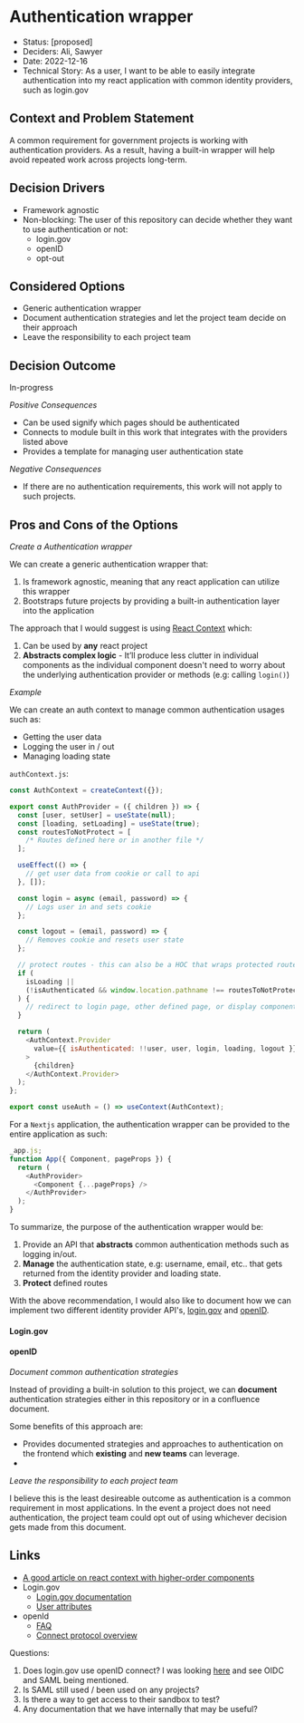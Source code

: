 # Authentication wrapper

- Status: [proposed]
- Deciders: Ali, Sawyer
- Date: 2022-12-16
- Technical Story: As a user, I want to be able to easily integrate authentication into my react application with common identity providers, such as login.gov

## Context and Problem Statement

A common requirement for government projects is working with authentication providers. As a result, having a built-in wrapper will help avoid repeated work across projects long-term.

## Decision Drivers

- Framework agnostic
- Non-blocking: The user of this repository can decide whether they want to use authentication or not:
  - login.gov
  - openID
  - opt-out

## Considered Options

- Generic authentication wrapper
- Document authentication strategies and let the project team decide on their approach
- Leave the responsibility to each project team

## Decision Outcome

In-progress

_Positive Consequences_

- Can be used signify which pages should be authenticated
- Connects to module built in this work that integrates with the providers listed above
- Provides a template for managing user authentication state

_Negative Consequences_

- If there are no authentication requirements, this work will not apply to such projects.

## Pros and Cons of the Options

_Create a Authentication wrapper_

We can create a generic authentication wrapper that:

1. Is framework agnostic, meaning that any react application can utilize this wrapper
2. Bootstraps future projects by providing a built-in authentication layer into the application

The approach that I would suggest is using [React Context](https://reactjs.org/docs/context.html) which:

1. Can be used by **any** react project
2. **Abstracts complex logic** - It’ll produce less clutter in individual components as the individual component doesn't need to worry about the underlying authentication provider or methods (e.g: calling `login()`)

_Example_

We can create an auth context to manage common authentication usages such as:

- Getting the user data
- Logging the user in / out
- Managing loading state

`authContext.js`:

```js
const AuthContext = createContext({});

export const AuthProvider = ({ children }) => {
  const [user, setUser] = useState(null);
  const [loading, setLoading] = useState(true);
  const routesToNotProtect = [
    /* Routes defined here or in another file */
  ];

  useEffect(() => {
    // get user data from cookie or call to api
  }, []);

  const login = async (email, password) => {
    // Logs user in and sets cookie
  };

  const logout = (email, password) => {
    // Removes cookie and resets user state
  };

  // protect routes - this can also be a HOC that wraps protected routes or vice-versa
  if (
    isLoading ||
    (!isAuthenticated && window.location.pathname !== routesToNotProtect)
  ) {
    // redirect to login page, other defined page, or display component
  }

  return (
    <AuthContext.Provider
      value={{ isAuthenticated: !!user, user, login, loading, logout }}
    >
      {children}
    </AuthContext.Provider>
  );
};

export const useAuth = () => useContext(AuthContext);
```

For a `Nextjs` application, the authentication wrapper can be provided to the entire application as such:

```js
_app.js;
function App({ Component, pageProps }) {
  return (
    <AuthProvider>
      <Component {...pageProps} />
    </AuthProvider>
  );
}
```

To summarize, the purpose of the authentication wrapper would be:

1. Provide an API that **abstracts** common authentication methods such as logging in/out.
2. **Manage** the authentication state, e.g: username, email, etc.. that gets returned from the identity provider and loading state.
3. **Protect** defined routes

With the above recommendation, I would also like to document how we can implement two different identity provider API's, [login.gov](https://login.gov/) and [openID](https://openid.net/connect/).

#### Login.gov

#### openID

_Document common authentication strategies_

Instead of providing a built-in solution to this project, we can **document** authentication strategies either in this repository or in a confluence document.

Some benefits of this approach are:

- Provides documented strategies and approaches to authentication on the frontend which **existing** and **new teams** can leverage.
-

_Leave the responsibility to each project team_

I believe this is the least desireable outcome as authentication is a common requirement in most applications. In the event a project does not need authentication, the project team could opt out of using whichever decision gets made from this document.

## Links

- [A good article on react context with higher-order components](https://dev.to/lennythedev/prop-drilling-react-context-and-higher-order-component-hoc-40m9)
- Login.gov
  - [Login.gov documentation](https://developers.login.gov/)
  - [User attributes](https://developers.login.gov/attributes/)
- openId
  - [FAQ](https://openid.net/connect/faq/)
  - [Connect protocol overview](https://openid.net/specs/openid-connect-core-1_0.html#Overview)

Questions:

1. Does login.gov use openID connect? I was looking [here](https://developers.login.gov/overview/#integration-flow) and see OIDC and SAML being mentioned.
2. Is SAML still used / been used on any projects?
3. Is there a way to get access to their sandbox to test?
4. Any documentation that we have internally that may be useful?
